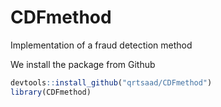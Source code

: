 # CDFmethod
Implementation of a fraud detection method

We install the package from Github

```r
devtools::install_github("qrtsaad/CDFmethod")
library(CDFmethod)
```
